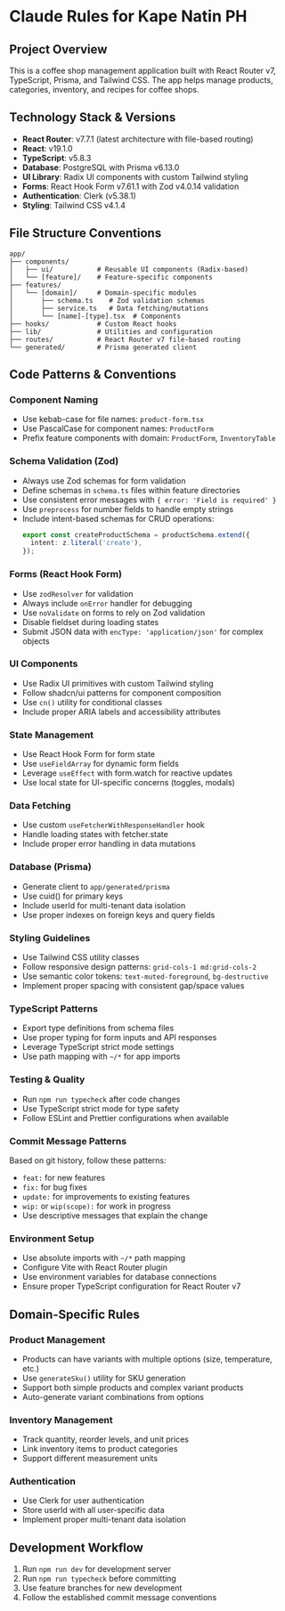 # Claude Rules for Kape Natin PH

## Project Overview
This is a coffee shop management application built with React Router v7, TypeScript, Prisma, and Tailwind CSS. The app helps manage products, categories, inventory, and recipes for coffee shops.

## Technology Stack & Versions
- **React Router**: v7.7.1 (latest architecture with file-based routing)
- **React**: v19.1.0 
- **TypeScript**: v5.8.3
- **Database**: PostgreSQL with Prisma v6.13.0
- **UI Library**: Radix UI components with custom Tailwind styling
- **Forms**: React Hook Form v7.61.1 with Zod v4.0.14 validation
- **Authentication**: Clerk (v5.38.1)
- **Styling**: Tailwind CSS v4.1.4

## File Structure Conventions
```
app/
├── components/
│   ├── ui/           # Reusable UI components (Radix-based)
│   └── [feature]/    # Feature-specific components
├── features/
│   └── [domain]/     # Domain-specific modules
│       ├── schema.ts    # Zod validation schemas
│       ├── service.ts   # Data fetching/mutations
│       └── [name]-[type].tsx  # Components
├── hooks/            # Custom React hooks
├── lib/              # Utilities and configuration
├── routes/           # React Router v7 file-based routing
└── generated/        # Prisma generated client
```

## Code Patterns & Conventions

### Component Naming
- Use kebab-case for file names: `product-form.tsx`
- Use PascalCase for component names: `ProductForm`
- Prefix feature components with domain: `ProductForm`, `InventoryTable`

### Schema Validation (Zod)
- Always use Zod schemas for form validation
- Define schemas in `schema.ts` files within feature directories
- Use consistent error messages with `{ error: 'Field is required' }`
- Use `preprocess` for number fields to handle empty strings
- Include intent-based schemas for CRUD operations:
  ```typescript
  export const createProductSchema = productSchema.extend({
    intent: z.literal('create'),
  });
  ```

### Forms (React Hook Form)
- Use `zodResolver` for validation
- Always include `onError` handler for debugging
- Use `noValidate` on forms to rely on Zod validation
- Disable fieldset during loading states
- Submit JSON data with `encType: 'application/json'` for complex objects

### UI Components
- Use Radix UI primitives with custom Tailwind styling
- Follow shadcn/ui patterns for component composition
- Use `cn()` utility for conditional classes
- Include proper ARIA labels and accessibility attributes

### State Management
- Use React Hook Form for form state
- Use `useFieldArray` for dynamic form fields
- Leverage `useEffect` with form.watch for reactive updates
- Use local state for UI-specific concerns (toggles, modals)

### Data Fetching
- Use custom `useFetcherWithResponseHandler` hook
- Handle loading states with fetcher.state
- Include proper error handling in data mutations

### Database (Prisma)
- Generate client to `app/generated/prisma`
- Use cuid() for primary keys
- Include userId for multi-tenant data isolation
- Use proper indexes on foreign keys and query fields

### Styling Guidelines
- Use Tailwind CSS utility classes
- Follow responsive design patterns: `grid-cols-1 md:grid-cols-2`
- Use semantic color tokens: `text-muted-foreground`, `bg-destructive`
- Implement proper spacing with consistent gap/space values

### TypeScript Patterns
- Export type definitions from schema files
- Use proper typing for form inputs and API responses
- Leverage TypeScript strict mode settings
- Use path mapping with `~/*` for app imports

### Testing & Quality
- Run `npm run typecheck` after code changes
- Use TypeScript strict mode for type safety
- Follow ESLint and Prettier configurations when available

### Commit Message Patterns
Based on git history, follow these patterns:
- `feat:` for new features
- `fix:` for bug fixes  
- `update:` for improvements to existing features
- `wip:` or `wip(scope):` for work in progress
- Use descriptive messages that explain the change

### Environment Setup
- Use absolute imports with `~/*` path mapping
- Configure Vite with React Router plugin
- Use environment variables for database connections
- Ensure proper TypeScript configuration for React Router v7

## Domain-Specific Rules

### Product Management
- Products can have variants with multiple options (size, temperature, etc.)
- Use `generateSku()` utility for SKU generation
- Support both simple products and complex variant products
- Auto-generate variant combinations from options

### Inventory Management
- Track quantity, reorder levels, and unit prices
- Link inventory items to product categories
- Support different measurement units

### Authentication
- Use Clerk for user authentication
- Store userId with all user-specific data
- Implement proper multi-tenant data isolation

## Development Workflow
1. Run `npm run dev` for development server
2. Run `npm run typecheck` before committing
3. Use feature branches for new development
4. Follow the established commit message conventions